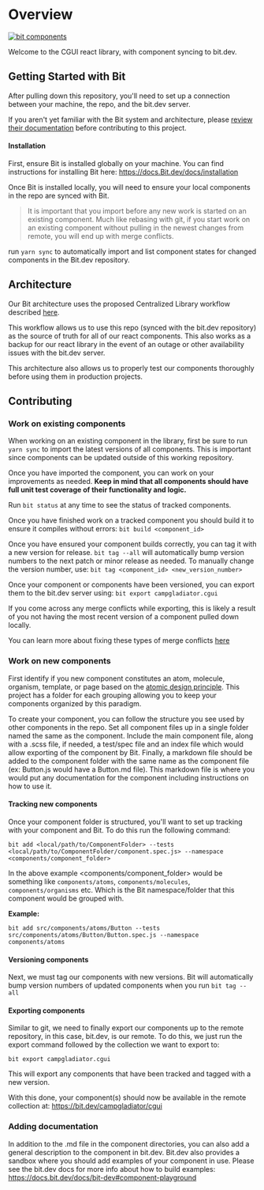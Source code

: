 # Overview
[![bit components](https://img.shields.io/badge/dynamic/json.svg?color=6e3991&label=bit%20components&query=payload.totalComponents&url=https%3A%2F%2Fapi.bit.dev%2Fscope%2Fcampgladiator%2Fcgui)](https://bit.dev/campgladiator/cgui)

Welcome to the CGUI react library, with component syncing to bit.dev.

## Getting Started with Bit

After pulling down this repository, you'll need to set up a connection between your machine, the repo, and the bit.dev server.

If you aren't yet familiar with the Bit system and architecture, please [review their documentation](https://docs.bit.dev/docs/quick-start) before contributing to this project.

#### Installation

First, ensure Bit is installed globally on your machine. You can find instructions for installing Bit here: https://docs.Bit.dev/docs/installation

Once Bit is installed locally, you will need to ensure your local components in the repo are synced with Bit.

> It is important that you import before any new work is started on an existing component. Much like rebasing with git, if you start work on an existing component without pulling in the newest changes from remote, you will end up with merge conflicts.

run `yarn sync` to automatically import and list component states for changed components in the Bit.dev repository.

## Architecture
Our Bit architecture uses the proposed Centralized Library workflow described [here](https://docs.bit.dev/docs/workflows/centralized).

This workflow allows us to use this repo (synced with the bit.dev repository) as the source of truth for all of our react components. This also works as a backup for our react library in the event of an outage or other availability issues with the bit.dev server.

This architecture also allows us to properly test our components thoroughly before using them in production projects.

## Contributing

### Work on existing components
When working on an existing component in the library, first be sure to run `yarn sync` to import the latest versions of all components. This is important since components can be updated outside of this working repository.

Once you have imported the component, you can work on your improvements as needed. **Keep in mind that all components should have full unit test coverage of their functionality and logic.**

Run `bit status` at any time to see the status of tracked components.

Once you have finished work on a tracked component you should build it to ensure it compiles without errors: `bit build <component_id>`

Once you have ensured your component builds correctly, you can tag it with a new version for release. `bit tag --all` will automatically bump version numbers to the next patch or minor release as needed. To manually change the version number, use: `bit tag <component_id> <new_version_number>`

Once your component or components have been versioned, you can export them to the bit.dev server using: `bit export campgladiator.cgui`

If you come across any merge conflicts while exporting, this is likely a result of you not having the most recent version of a component pulled down locally.

You can learn more about fixing these types of merge conflicts [here](https://docs.bit.dev/docs/sourcing-components#merge-remote-conflicts)

### Work on new components
First identify if you new component constitutes an atom, molecule, organism, template, or page based on the [atomic design principle](https://bradfrost.com/blog/post/atomic-web-design/). This project has a folder for each grouping allowing you to keep your components organized by this paradigm.

To create your component, you can follow the structure you see used by other components in the repo. Set all component files up in a single folder named the same as the component. Include the main component file, along with a .scss file, if needed, a test/spec file and an index file which would allow exporting of the component by Bit. Finally, a markdown file should be added to the component folder with the same name as the component file (ex: Button.js would have a Button.md file). This markdown file is where you would put any documentation for the component including instructions on how to use it.

#### Tracking new components
Once your component folder is structured, you'll want to set up tracking with your component and Bit. To do this run the following command:
```
bit add <local/path/to/ComponentFolder> --tests <local/path/to/ComponentFolder/component.spec.js> --namespace <components/component_folder>
```

In the above example <components/component_folder> would be something like `components/atoms`, `components/molecules`, `components/organisms` etc. Which is the Bit namespace/folder that this component would be grouped with.

**Example:**
```
bit add src/components/atoms/Button --tests src/components/atoms/Button/Button.spec.js --namespace components/atoms
```

#### Versioning components
Next, we must tag our components with new versions. Bit will automatically bump version numbers of updated components when you run `bit tag --all`

#### Exporting components
Similar to git, we need to finally export our components up to the remote repository, in this case, bit.dev, is our remote. To do this, we just run the export command followed by the collection we want to export to:

```
bit export campgladiator.cgui
```

This will export any components that have been tracked and tagged with a new version.

With this done, your component(s) should now be available in the remote collection at: https://bit.dev/campgladiator/cgui

### Adding documentation
In addition to the .md file in the component directories, you can also add a general description to the component in bit.dev. Bit.dev also provides a sandbox where you should add examples of your component in use. Please see the bit.dev docs for more info about how to build examples: https://docs.bit.dev/docs/bit-dev#component-playground

